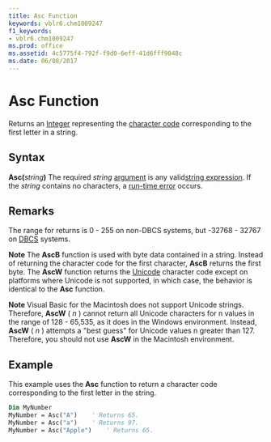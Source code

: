```yaml
---
title: Asc Function
keywords: vblr6.chm1009247
f1_keywords:
- vblr6.chm1009247
ms.prod: office
ms.assetid: 4c5775f4-792f-f9d0-6eff-41d6fff9048c
ms.date: 06/08/2017
---
```



# Asc Function



Returns an [Integer](../../Glossary/vbe-glossary.md#integer-data-type) representing the [character code](../../Glossary/vbe-glossary.md#character-code) corresponding to the first letter in a string.

## Syntax

**Asc(**_string_**)**
The required  _string_ [argument](../../Glossary/vbe-glossary.md#argument) is any valid[string expression](../../Glossary/vbe-glossary.md#string-expression). If the  _string_ contains no characters, a [run-time error](../../Glossary/vbe-glossary.md#run-time-error) occurs.

## Remarks

The range for returns is 0 - 255 on non-DBCS systems, but -32768 - 32767 on [DBCS](../../Glossary/vbe-glossary.md#dbcs) systems.

 **Note**  The  **AscB** function is used with byte data contained in a string. Instead of returning the character code for the first character, **AscB** returns the first byte. The **AscW** function returns the [Unicode](../../Glossary/vbe-glossary.md#unicode) character code except on platforms where Unicode is not supported, in which case, the behavior is identical to the **Asc** function.


 **Note**  Visual Basic for the Macintosh does not support Unicode strings. Therefore,  **AscW** ( _n_ ) cannot return all Unicode characters for n values in the range of 128 - 65,535, as it does in the Windows environment. Instead, **AscW** ( _n_ ) attempts a "best guess" for Unicode values n greater than 127. Therefore, you should not use **AscW** in the Macintosh environment.


## Example

This example uses the  **Asc** function to return a character code corresponding to the first letter in the string.


```vb
Dim MyNumber
MyNumber = Asc("A")    ' Returns 65.
MyNumber = Asc("a")    ' Returns 97.
MyNumber = Asc("Apple")    ' Returns 65.


```


